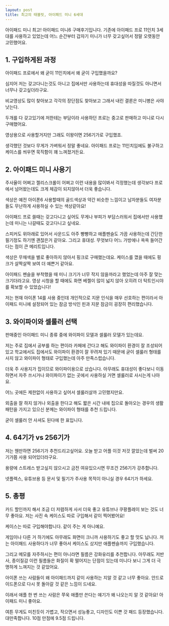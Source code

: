 ```yaml
---
layout: post
title: 최고의 태블릿, 아이패드 미니 6세대
---
```


아이패드 미니 최고!
아이패드 미니6 구매후기입니다.
기존에 아이패드 프로 11인치 3세대를 사용하고 있었는데 어느 순간부터 갑자기 미니가 너무 갖고싶어서 정말 오랫동안 고민했어요.



<h2>1. 구입하게된 과정</h2>
아이패드 프로에서 왜 굳이 11인치에서 왜 굳이 구입했을까요?

심지어 저는 갖고다니는것도 아니고 집에서만 사용하는데 휴대성을 따질것도 아니면서 너무나 갖고싶더라구요.

비교영상도 많이 찾아보고 각각의 장단점도 찾아보고 그래서 내린 결론은 미니병은 사야 낫는다.

두개를 다 갖고있기에 저한테는 부담이라 사용하던 프로는 중고로 판매하고 미니로 다시 구매했어요.

영상용으로 사용할거지만 그래도 이왕이면 256기가로 구입했죠.

생각했던 것보다 무게가 가벼워서 정말 좋네요.
아이패드 프로는 11인치임에도 불구하고 케이스를 씌우면 묵직함이 꽤 느껴졌거든요.



<h2>2. 아이패드 미니 사용기</h2>
주사율이 어쩌고 젤리스크롤이 어쩌고 이런 내용을 많이봐서 걱정했는데 생각보다 프로에서 넘어왔는데도 크게 체감이 되지않아서 더욱 좋습니다.

색상은 예전 아이폰6 사용할때의 골드색상과 약간 비슷한 느낌이고 남자분들도 여자분들도 무난하게 사용하실 수 있는 색상같아요!

아이패드 프로 쓸때는 갖고다니고 싶어도 무게나 부피가 부담스러워서 집에서만 사용했는데 미니는 나갈때도 갖고다니고 싶네요.

스피커도 위아래로 있어서 사운드도 아주 빵빵하고 애플펜슬도 가끔 사용하는데 간단한 필기정도 하기엔 괜찮은거 같아요.
그리고 휴대성. 무엇보다 어느 가방에나 쏙쏙 들어간다는 점이 큰 메리트입니다.

색상은 무채색을 별로 좋아하지 않아서 핑크로 구매했는데요.
케이스를 꼈을 때에도 핑크가 살짝살짝 보여 더 예쁜거 같아요.

아이패드 펜슬을 부착했을 때 미니 크기가 너무 작지 않을까라고 했었는데 아주 잘 맞는 크기더라고요.
영상 시청을 할 때에도 화면 베젤이 많이 넓지 않아 오히려 더 탁트인시야를 확보할 수 있었습니다!

저는 현재 아이폰 14를 사용 중인데 개인적으로 지문 인식을 매우 선호하는 편이라서 아이패드 미니에 설정되어 있는 잠금 방식인 핀과 지문 잠금이 굉장히 편리했습니다.



<h2>3. 와이파이와 셀룰러 선택</h2>
판매중인 아이패드 미니 종류 중에 와이파이 모델과 셀룰러 모델가 있는데요.

저는 주로 집에서 공부를 하는 편이라 카페에 간다고 해도 와이파이 환경이 잘 조성되어 있고 학교에서도 집에서도 와이파이 환경이 잘 꾸려져 있기 때문에 굳이 셀룰러 형태를 사지 않고 와이파이 형태로 구입했는데 아주 만족스럽습니다.

더욱 주 사용지가 집이므로 와이파이용으로 샀습니다.
아무래도 휴대성이 좋다보니 이동하면서 자주 쓰시거나 와이파이가 없는 곳에서 사용하실 거면 셀룰러로 사시는게 나아요.

어느 곳에든 제한없이 사용하고 싶어서 셀룰러살까 고민했지만요.

외출을 잘 하지 않거나 외출을 한다고 해도 짧은 시간 내에 집으로 돌아오는 경우의 생활 패턴을 가지고 있으신 분께는 와이파이 형태를 추천 드립니다.

굳이 셀룰러 안 사셔도 된다에 한 표입니다.



<h2>4. 64기가 vs 256기가</h2>
저는 웬만하면 256기가 추천드리고싶어요.
오늘 받고 어플 이것 저것 깔았는데 벌써 20기가쯤 사용 되어있더라구요. 

용량에 스트레스 받고싶지 않으시고 금전 여유있으시면 무조건 256기가 강추합니다.

넷플렉스, 유튜브용 등 문서 및 필기가 주사용 목적이 아니실 경우 64기가 하세요.



<h2>5. 총평</h2>
카드 할인까지 해서 조금 더 저렴하게 사서 더욱 좋고 유튜브나 쿠팡플레이 보는 것도 너무 좋아요.
저는 사진 속 케이스도 따로 구입해서 같이 찍어봤어요!

케이스는 따로 구입해야합니다.
같이 주는 게 아니예요.

게임이나 다른 거 하기에도 아무래도 화면이 크니까 사용하기도 좋고 할 맛도 납니다.
저는 아이패드 사용하다가 너무 좋아서 케이스도 샀지만 애플펜슬까지 구입했습니다.

그리고 메모를 자주하시는 편이 아니라면 필름은 강화유리를 추천합니다. 
아무래도 저반사, 종이질감 이런 필름들은 화질이 확 떨어지는 단점이 있는데 미니다 보니 그게 더 극명하게 느껴지는 것 같았어요.

아이폰 쓰는 사람들이 왜 아이패드까지 같이 사용하는 지알 것 같고 너무 좋아요.
안드로이드폰으로 다시 못 돌아갈 것 같은 느낌이 드네요.

이래서 애플 한 번 쓰는 사람은 쭈욱 애플만 쓴다는 얘기가 왜 나오는지 알 것 같아요!
아이패드 미니 좋아요.

여튼 무게도 미친듯이 가볍고, 작으면서 성능좋고, 디자인도 이쁜 갓 패드 등장했습니다.
대만족합니다. 10점 만점에 9.5점 드립니다.